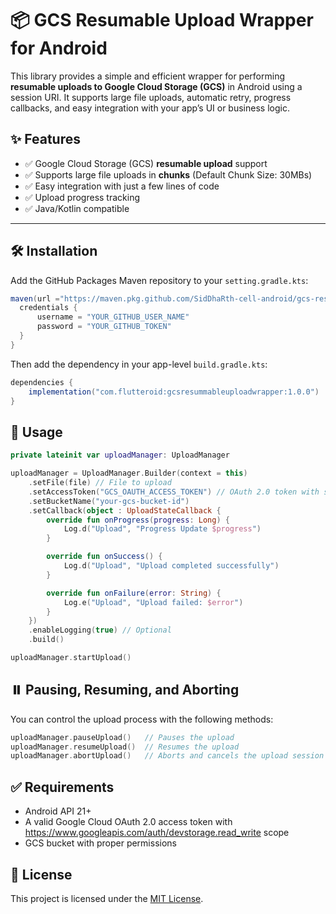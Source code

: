# 📦 GCS Resumable Upload Wrapper for Android

This library provides a simple and efficient wrapper for performing **resumable uploads to Google Cloud Storage (GCS)** in Android using a session URI. It supports large file uploads, automatic retry, progress callbacks, and easy integration with your app’s UI or business logic.

## ✨ Features

- ✅ Google Cloud Storage (GCS) **resumable upload** support  
- ✅ Supports large file uploads in **chunks** (Default Chunk Size: 30MBs)
- ✅ Easy integration with just a few lines of code  
- ✅ Upload progress tracking  
- ✅ Java/Kotlin compatible  

---

## 🛠️ Installation

Add the GitHub Packages Maven repository to your `setting.gradle.kts`:
```groovy
maven(url ="https://maven.pkg.github.com/SidDhaRth-cell-android/gcs-resumable-wrapper") {  
  credentials {  
	  username = "YOUR_GITHUB_USER_NAME"  
	  password = "YOUR_GITHUB_TOKEN"  
  }  
}
```
Then add the dependency in your app-level `build.gradle.kts`:
```groovy
dependencies {
    implementation("com.flutteroid:gcsresummableuploadwrapper:1.0.0")
}
```
## **🚀 Usage**
```kotlin
private lateinit var uploadManager: UploadManager

uploadManager = UploadManager.Builder(context = this)
    .setFile(file) // File to upload
    .setAccessToken("GCS_OAUTH_ACCESS_TOKEN") // OAuth 2.0 token with storage write scope
    .setBucketName("your-gcs-bucket-id")
    .setCallback(object : UploadStateCallback {
        override fun onProgress(progress: Long) {
            Log.d("Upload", "Progress Update $progress")
        }

        override fun onSuccess() {
            Log.d("Upload", "Upload completed successfully")
        }

        override fun onFailure(error: String) {
            Log.e("Upload", "Upload failed: $error")
        }
    })
    .enableLogging(true) // Optional
    .build()

uploadManager.startUpload()
```
## **⏸️ Pausing, Resuming, and Aborting**
You can control the upload process with the following methods:
```kotlin
uploadManager.pauseUpload()   // Pauses the upload
uploadManager.resumeUpload()  // Resumes the upload
uploadManager.abortUpload()   // Aborts and cancels the upload session
```
## **✅ Requirements**

-   Android API 21+
-   A valid Google Cloud OAuth 2.0 access token with https://www.googleapis.com/auth/devstorage.read_write scope
-   GCS bucket with proper permissions

## 📄 License
This project is licensed under the [MIT License](LICENSE).

